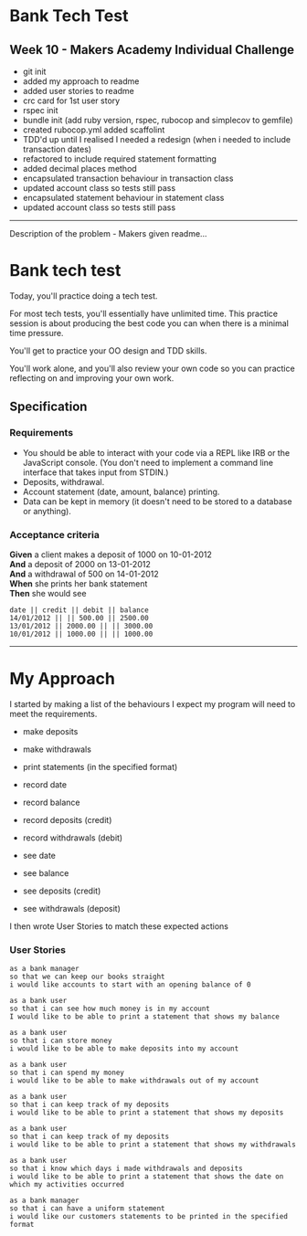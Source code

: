 # Bank Tech Test
## Week 10 - Makers Academy Individual Challenge

- git init
- added my approach to readme
- added user stories to readme
- crc card for 1st user story
- rspec init
- bundle init (add ruby version, rspec, rubocop and simplecov to gemfile)
- created rubocop.yml added scaffolint
- TDD'd up until I realised I needed a redesign (when i needed to include transaction dates)
- refactored to include required statement formatting
- added decimal places method
- encapsulated transaction behaviour in transaction class
- updated account class so tests still pass
- encapsulated statement behaviour in statement class
- updated account class so tests still pass

---
Description of the problem - Makers given readme...

# Bank tech test

Today, you'll practice doing a tech test.

For most tech tests, you'll essentially have unlimited time.  This practice session is about producing the best code you can when there is a minimal time pressure.

You'll get to practice your OO design and TDD skills.

You'll work alone, and you'll also review your own code so you can practice reflecting on and improving your own work.

## Specification

### Requirements

* You should be able to interact with your code via a REPL like IRB or the JavaScript console.  (You don't need to implement a command line interface that takes input from STDIN.)
* Deposits, withdrawal.
* Account statement (date, amount, balance) printing.
* Data can be kept in memory (it doesn't need to be stored to a database or anything).

### Acceptance criteria

**Given** a client makes a deposit of 1000 on 10-01-2012  
**And** a deposit of 2000 on 13-01-2012  
**And** a withdrawal of 500 on 14-01-2012  
**When** she prints her bank statement  
**Then** she would see

```
date || credit || debit || balance
14/01/2012 || || 500.00 || 2500.00
13/01/2012 || 2000.00 || || 3000.00
10/01/2012 || 1000.00 || || 1000.00
```
---

# My Approach

I started by making a list of the behaviours I expect my program will need to meet the requirements.

- make deposits
- make withdrawals
- print statements (in the specified format)

- record date
- record balance
- record deposits (credit)
- record withdrawals (debit)

- see date
- see balance
- see deposits (credit)
- see withdrawals (deposit)

I then wrote User Stories to match these expected actions

### User Stories

```
as a bank manager
so that we can keep our books straight
i would like accounts to start with an opening balance of 0
```
```
as a bank user
so that i can see how much money is in my account
I would like to be able to print a statement that shows my balance
```
```
as a bank user
so that i can store money
i would like to be able to make deposits into my account
```
```
as a bank user
so that i can spend my money
i would like to be able to make withdrawals out of my account
```
```
as a bank user
so that i can keep track of my deposits
i would like to be able to print a statement that shows my deposits
```
```
as a bank user
so that i can keep track of my deposits
i would like to be able to print a statement that shows my withdrawals
```
```
as a bank user
so that i know which days i made withdrawals and deposits
i would like to be able to print a statement that shows the date on which my activities occurred
```
```
as a bank manager
so that i can have a uniform statement
i would like our customers statements to be printed in the specified format
```
